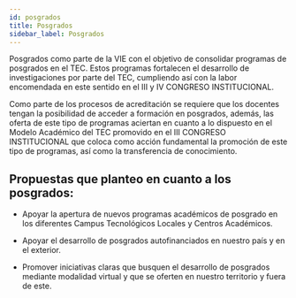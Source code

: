 ```yaml
---
id: posgrados
title: Posgrados
sidebar_label: Posgrados
---
```

Posgrados como parte de la VIE con el objetivo de consolidar programas de posgrados en el TEC. Estos programas fortalecen el desarrollo de investigaciones por parte del TEC, cumpliendo así con la labor encomendada en este sentido en el III y IV CONGRESO INSTITUCIONAL.

Como parte de los procesos de acreditación se requiere que los docentes tengan la posibilidad de acceder a formación en posgrados, además, las oferta de este tipo de programas aciertan en cuanto a lo dispuesto en el Modelo Académico del TEC promovido en el III CONGRESO INSTITUCIONAL que coloca como acción fundamental la promoción de este tipo de programas, así como la transferencia de conocimiento. 

## Propuestas que planteo en cuanto a los posgrados: 

- Apoyar la apertura de nuevos programas académicos de posgrado en los diferentes Campus Tecnológicos Locales y Centros Académicos.

- Apoyar el desarrollo de posgrados autofinanciados en nuestro país y en el exterior.

- Promover iniciativas claras que busquen el desarrollo de posgrados mediante modalidad virtual y que se oferten en nuestro territorio y fuera de este.

